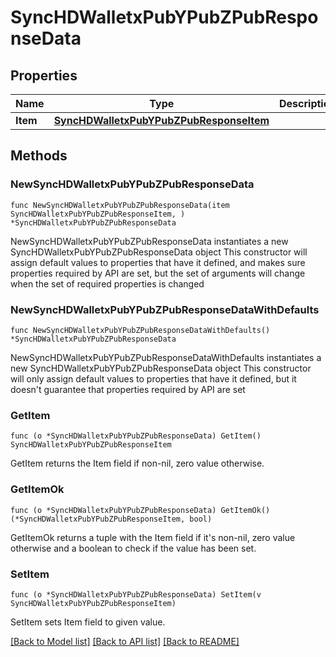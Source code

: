 # SyncHDWalletxPubYPubZPubResponseData

## Properties

Name | Type | Description | Notes
------------ | ------------- | ------------- | -------------
**Item** | [**SyncHDWalletxPubYPubZPubResponseItem**](SyncHDWalletxPubYPubZPubResponseItem.md) |  | 

## Methods

### NewSyncHDWalletxPubYPubZPubResponseData

`func NewSyncHDWalletxPubYPubZPubResponseData(item SyncHDWalletxPubYPubZPubResponseItem, ) *SyncHDWalletxPubYPubZPubResponseData`

NewSyncHDWalletxPubYPubZPubResponseData instantiates a new SyncHDWalletxPubYPubZPubResponseData object
This constructor will assign default values to properties that have it defined,
and makes sure properties required by API are set, but the set of arguments
will change when the set of required properties is changed

### NewSyncHDWalletxPubYPubZPubResponseDataWithDefaults

`func NewSyncHDWalletxPubYPubZPubResponseDataWithDefaults() *SyncHDWalletxPubYPubZPubResponseData`

NewSyncHDWalletxPubYPubZPubResponseDataWithDefaults instantiates a new SyncHDWalletxPubYPubZPubResponseData object
This constructor will only assign default values to properties that have it defined,
but it doesn't guarantee that properties required by API are set

### GetItem

`func (o *SyncHDWalletxPubYPubZPubResponseData) GetItem() SyncHDWalletxPubYPubZPubResponseItem`

GetItem returns the Item field if non-nil, zero value otherwise.

### GetItemOk

`func (o *SyncHDWalletxPubYPubZPubResponseData) GetItemOk() (*SyncHDWalletxPubYPubZPubResponseItem, bool)`

GetItemOk returns a tuple with the Item field if it's non-nil, zero value otherwise
and a boolean to check if the value has been set.

### SetItem

`func (o *SyncHDWalletxPubYPubZPubResponseData) SetItem(v SyncHDWalletxPubYPubZPubResponseItem)`

SetItem sets Item field to given value.



[[Back to Model list]](../README.md#documentation-for-models) [[Back to API list]](../README.md#documentation-for-api-endpoints) [[Back to README]](../README.md)



